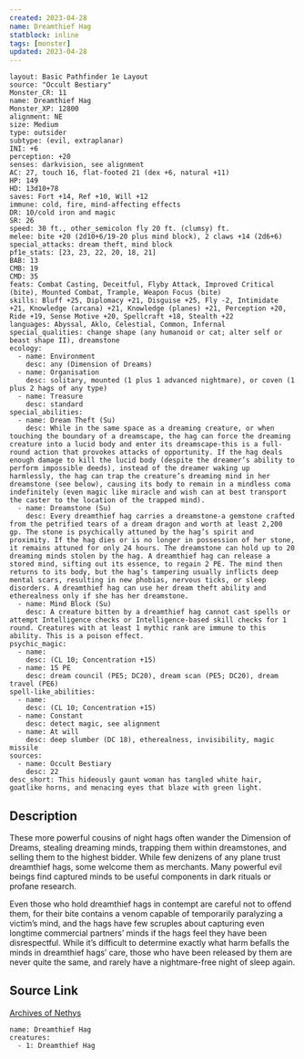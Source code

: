 ```yaml
---
created: 2023-04-28
name: Dreamthief Hag
statblock: inline
tags: [monster]
updated: 2023-04-28
---
```

```statblock
layout: Basic Pathfinder 1e Layout
source: "Occult Bestiary"
Monster_CR: 11
name: Dreamthief Hag
Monster_XP: 12800
alignment: NE
size: Medium
type: outsider
subtype: (evil, extraplanar)
INI: +6
perception: +20
senses: darkvision, see alignment
AC: 27, touch 16, flat-footed 21 (dex +6, natural +11)
HP: 149
HD: 13d10+78
saves: Fort +14, Ref +10, Will +12
immune: cold, fire, mind-affecting effects
DR: 10/cold iron and magic
SR: 26
speed: 30 ft., other_semicolon fly 20 ft. (clumsy) ft.
melee: bite +20 (2d10+6/19-20 plus mind block), 2 claws +14 (2d6+6)
special_attacks: dream theft, mind block
pf1e_stats: [23, 23, 22, 20, 18, 21]
BAB: 13
CMB: 19
CMD: 35
feats: Combat Casting, Deceitful, Flyby Attack, Improved Critical (bite), Mounted Combat, Trample, Weapon Focus (bite)
skills: Bluff +25, Diplomacy +21, Disguise +25, Fly -2, Intimidate +21, Knowledge (arcana) +21, Knowledge (planes) +21, Perception +20, Ride +19, Sense Motive +20, Spellcraft +18, Stealth +22
languages: Abyssal, Aklo, Celestial, Common, Infernal
special_qualities: change shape (any humanoid or cat; alter self or beast shape II), dreamstone
ecology:
  - name: Environment
    desc: any (Dimension of Dreams)
  - name: Organisation
    desc: solitary, mounted (1 plus 1 advanced nightmare), or coven (1 plus 2 hags of any type)
  - name: Treasure
    desc: standard
special_abilities:
  - name: Dream Theft (Su)
    desc: While in the same space as a dreaming creature, or when touching the boundary of a dreamscape, the hag can force the dreaming creature into a lucid body and enter its dreamscape-this is a full-round action that provokes attacks of opportunity. If the hag deals enough damage to kill the lucid body (despite the dreamer’s ability to perform impossible deeds), instead of the dreamer waking up harmlessly, the hag can trap the creature’s dreaming mind in her dreamstone (see below), causing its body to remain in a mindless coma indefinitely (even magic like miracle and wish can at best transport the caster to the location of the trapped mind).
  - name: Dreamstone (Su)
    desc: Every dreamthief hag carries a dreamstone-a gemstone crafted from the petrified tears of a dream dragon and worth at least 2,200 gp. The stone is psychically attuned by the hag’s spirit and proximity. If the hag dies or is no longer in possession of her stone, it remains attuned for only 24 hours. The dreamstone can hold up to 20 dreaming minds stolen by the hag. A dreamthief hag can release a stored mind, sifting out its essence, to regain 2 PE. The mind then returns to its body, but the hag’s tampering usually inflicts deep mental scars, resulting in new phobias, nervous ticks, or sleep disorders. A dreamthief hag can use her dream theft ability and etherealness only if she has her dreamstone.
  - name: Mind Block (Su)
    desc: A creature bitten by a dreamthief hag cannot cast spells or attempt Intelligence checks or Intelligence-based skill checks for 1 round. Creatures with at least 1 mythic rank are immune to this ability. This is a poison effect.
psychic_magic:
  - name:
    desc: (CL 10; Concentration +15)
  - name: 15 PE
    desc: dream council (PE5; DC20), dream scan (PE5; DC20), dream travel (PE6)
spell-like_abilities:
  - name:
    desc: (CL 10; Concentration +15)
  - name: Constant
    desc: detect magic, see alignment
  - name: At will
    desc: deep slumber (DC 18), etherealness, invisibility, magic missile
sources:
  - name: Occult Bestiary
    desc: 22
desc_short: This hideously gaunt woman has tangled white hair, goatlike horns, and menacing eyes that blaze with green light.
```
## Description
These more powerful cousins of night hags often wander the Dimension of Dreams, stealing dreaming minds, trapping them within dreamstones, and selling them to the highest bidder. While few denizens of any plane trust dreamthief hags, some welcome them as merchants. Many powerful evil beings find captured minds to be useful components in dark rituals or profane research.

Even those who hold dreamthief hags in contempt are careful not to offend them, for their bite contains a venom capable of temporarily paralyzing a victim’s mind, and the hags have few scruples about capturing even longtime commercial partners’ minds if the hags feel they have been disrespectful. While it’s difficult to determine exactly what harm befalls the minds in dreamthief hags’ care, those who have been released by them are never quite the same, and rarely have a nightmare-free night of sleep again.
## Source Link
[Archives of Nethys](https://aonprd.com/MonsterDisplay.aspx?ItemName=Dreamthief%20Hag)
```encounter-table
name: Dreamthief Hag
creatures:
  - 1: Dreamthief Hag
```
